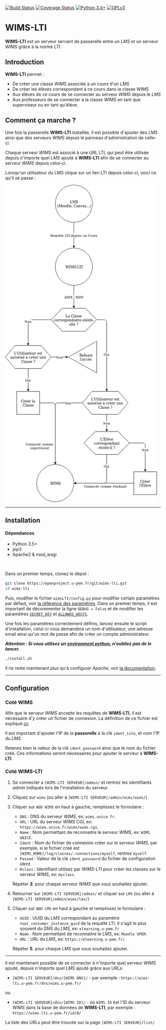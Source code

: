 [![Build Status](https://travis-ci.org/PremierLangage/wims-lti.svg?branch=master)](https://travis-ci.org/PremierLangage/wims-lti)
[![Coverage Status](https://coveralls.io/repos/github/PremierLangage/wims-lti/badge.svg?branch=master)](https://coveralls.io/github/PremierLangage/wims-lti?branch=master)
[![Python 3.4+](https://img.shields.io/badge/python-3.5+-brightgreen.svg)](#)
[![GPLv3](https://img.shields.io/badge/license-GPLv3-brightgreen.svg)](#)


# WIMS-LTI

**WIMS-LTI** est un serveur servant de passerelle entre un *LMS* et un serveur
*WIMS* grâce à la norme *LTI*.



## Introduction

**WIMS-LTI** permet :

* De créer une classe *WIMS* associée a un cours d'un *LMS*
* De créer les élèves correspondant à ce cours dans la classe *WIMS*
* Aux élèves de ce cours de se connecter au serveur *WIMS* depuis le *LMS*
* Aux professeurs de se connecter à la classe *WIMS* en tant que superviseur
  ou en tant qu'élève.



## Comment ça marche ?

Une fois la passerelle **WIMS-LTI** installée, il est possible d'ajouter des
*LMS* ainsi que des serveurs *WIMS* depuis le panneau d'administration de
celle-ci.

Chaque serveur *WIMS* est associé à une URL LTI, qui peut être utilisée depuis
n'importe quel *LMS* ajouté à **WIMS-LTI** afin de se connecter au serveur
*WIMS* depuis celui-ci.

Lorsqu'un utilisateur du LMS clique sur un lien LTI depuis celui-ci,
voici ce qu'il se passe :

![flowchart](flowchart_fr.png)


___

## Installation


#### Dépendances

* Python 3.5+
* pip3
* Apache2 & mod_wsgi

<br>

Dans un premier temps, clonez le dépot :

```bash
git clone https://openproject.u-pem.fr/git/wims-lti.git
cd wims-lti
```

Puis, modifier le fichier `wimsLTI/config.py` pour modifier certain paramètres par 
défaut, voir  [la référence des paramètres](https://docs.djangoproject.com/fr/2.1/ref/settings/).
Dans un premier temps, il est important de décommenter la ligne `DEBUG = False` et de modifier
les paramètres 
[`SECRET_KEY`](https://docs.djangoproject.com/fr/2.1/ref/settings/#std:setting-SECRET_KEY) et
[`ALLOWED_HOSTS`](https://docs.djangoproject.com/fr/2.1/ref/settings/#allowed-hosts).

Une fois les paramètres correctement définis, lancez ensuite le script d'installation,
celui-ci vous demandera un nom d'utilisateur, une adresse email ainsi qu'un mot de passe
afin de créer un compte administrateur.


***Attention : Si vous utilisez un
[environment python](https://docs.python.org/fr/3/tutorial/venv.html),
n'oubliez pas de le lancer.***

```bash
./install.sh
```

Il ne reste maintenant plus qu'à configurer *Apache*, voir
[la documentation](https://docs.djangoproject.com/fr/2.1/howto/deployment/wsgi/modwsgi/).


___

## Configuration

### Coté WIMS

Afin que le serveur *WIMS* accepte les requêtes de **WIMS-LTI**, il est
nécessaire d'y créer un fichier de connexion. La définition de ce fichier est
expliqué [ici](https://wimsapi.readthedocs.io/#configuration).

Il est important d'ajouter l'IP de la **passerelle** à la clé `ident_site`, et nom
l'IP du *LMS*.

Retenez bien la valeur de la clé `ident_password` ainsi que le nom du fichier
créé. Ces informations seront nécessaires pour ajouter le serveur à
**WIMS-LTI**.


### Coté WIMS-LTI


1. Se connecter a `[WIMS-LTI SERVEUR]/admin/` et rentrez les identifiants
   *admin* indiqués lors de l'installation du serveur.

2. Cliquez sur `wims` (ou aller à `[WIMS-LTI SERVEUR]/admin/wims/wims/`).

3. Cliquer sur `ADD WIMS` en haut à gauche, remplissez le formulaire :
    * `DNS` : DNS du serveur *WIMS*, ex: `wims.unice.fr`.
    * `URL` : URL du serveur *WIMS* CGI, ex: `https://wims.unice.fr/wims/wims.cgi`.
    * `Name` : Nom permettant de reconnaitre le serveur *WIMS*, ex: `WIMS UNICE`.
    * `Ident` : Nom du fichier de connexion créer sur le serveur *WIMS*, par
                exemple, si le fichier créé est `[WIMS_HOME]/log/classes/.connections/myself`,
                rentrez `myself`.
    * `Passwd` : Valeur de la clé `ident_password` du fichier de configuration *ident*.
    * `Rclass` : Identifiant utilisez par *WIMS-LTI* pour créer les classes sur
                 le serveur *WIMS*, ex: `myclass`.
    
    Répéter ***3.*** pour chaque serveur *WIMS* que vous souhaitez ajouter.

4. Retourner sur `[WIMS-LTI SERVEUR]/admin/` et cliquer sur `LMS` (ou aller à 
   `[WIMS-LTI SERVEUR]/admin/wims/lms/`)

5. Cliquer sur `ADD LMS` en haut à gauche et remplissez le formulaire :
    * `UUID` : UUID du *LMS* correspondant au paramètre `tool_consumer_instance_guid`
               de la requête LTI. Il s'agit le plus souvent du DNS du *LMS*,
               ex: `elearning.u-pem.fr`
    * `Name` : Nom permettant de reconnaitre le *LMS*, ex: `Moodle UPEM`.
    * `URL` : URL du *LMS*, ex: `https://elearning.u-pem.fr/`
    
    Répéter ***5.*** pour chaque *LMS* que vous souhaitez ajouter.


___


Il est maintenant possible de se connecter à n'importe quel serveur *WIMS*
ajouté, depuis n'importe quel *LMS* ajouté grâce aux URLs:

* `[WIMS-LTI SERVEUR]/dns/[WIMS DNS]/` -
  par exemple : `https://wims-lti.u-pem.fr/dns/wims.u-pem.fr/`

ou

* `[WIMS-LTI SERVEUR]/dns/[WIMS ID]/` - où `WIMS ID` est l'ID du serveur *WIMS*
  dans la base de données de **WIMS-LTI**,
  par exemple : `https://wims-lti.u-pem.fr/id/0/`


La liste des URLs peut être trouvée sur la page `[WIMS-LTI SERVEUR]/list/`
